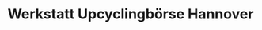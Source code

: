 ---
title: "Werkstatt Upcyclingbörse Hannover"
url: /hannover/werkstatt-upcyclingboerse-hannover/
shop: Baumarkt
---